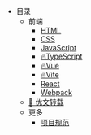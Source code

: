 - 目录
  - 前端
    - [HTML](html/readme)
    - [CSS](css/readme)
    - [JavaScript](javascript/readme)
    - [🔥TypeScript](typescript/readme)
    - [🔥Vue](vue/readme)
    - [🔥Vite](vite/readme)
    - [React](react/readme)
    - [Webpack](webpack/readme)
  - [🎉 优文转载](collect/readme)
  - 更多
    - [项目规范](more/lint/readme)
